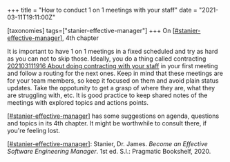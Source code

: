 +++
title = "How to conduct 1 on 1 meetings with your staff"
date = "2021-03-11T19:11:00Z"

[taxonomies]
tags=["stanier-effective-manager"]
+++
On [[#stanier-effective-manager](/tags/stanier-effective-manager)], 4th chapter

It is important to have 1 on 1 meetings in a fixed scheduled and try as hard as you can not to skip those. Ideally, you do a thing called contracting [202103111916 About doing contracting with your staff](/blips/202103111916-about-doing-contracting-with-your-staff) in your first meeting and follow a routing for the next ones.
Keep in mind that these meetings are for your team members, so keep it focused on them and avoid plain status updates. Take the oppotunity to get a grasp of where they are, what they are struggling with, etc.
It is good practice to keep shared notes of the meetings with explored topics and actions points.

[[#stanier-effective-manager](/tags/stanier-effective-manager)] has some suggestions on agenda, questions and topics in its 4th chapter. It might be worthwhile to consult there, if you're feeling lost.


[[#stanier-effective-manager](/tags/stanier-effective-manager)]: Stanier, Dr. James. _Become an Effective Software Engineering Manager_. 1st ed. S.l.: Pragmatic Bookshelf, 2020.
